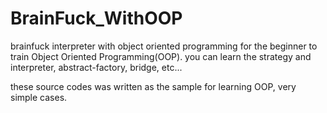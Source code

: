 # BrainFuck_WithOOP
brainfuck interpreter with object oriented programming for the beginner to train Object Oriented Programming(OOP).
you can learn the strategy and interpreter, abstract-factory, bridge, etc...

these source codes was written as the sample for learning OOP, very simple cases.

